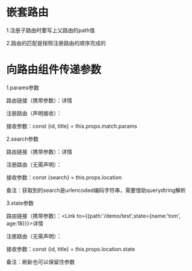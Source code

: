 # 嵌套路由

1.注册子路由时要写上父路由的path值

2.路由的匹配是按照注册路由的顺序完成的

# 向路由组件传递参数

1.params参数

路由链接（携带参数）：<Link to='/demo/test/tom/18'>详情</Link>

注册路由（声明接收）：<Route path='/demo/test/:name/:age' component={Test}>

接收参数：const {id, title} = this.props.match.params

2.search参数

路由链接（携带参数）：<Link to='/demo/test?name=tom&age=18'>详情</Link>

注册路由（无需声明）：<Route path='/demo/test' component={Test}>

接收参数：const {search} = this.props.location

备注：获取到的search是urlencoded编码字符串，需要借助querydtring解析

3.state参数

路由链接（携带参数）：<Link to={{path:'/demo/test',state={name:'tom', age:18}}}>详情</Link>

注册路由（无需声明）：<Route path='/demo/test' component={Test}>

接收参数：const {id, title} = this.props.location.state

备注：刷新也可以保留住参数

